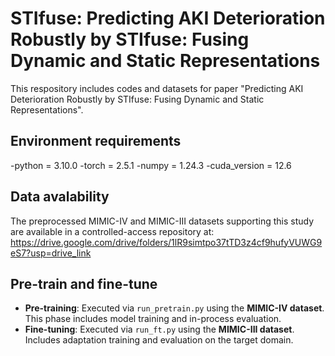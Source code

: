 # STIfuse: Predicting AKI Deterioration Robustly by STIfuse: Fusing Dynamic and Static Representations
This respository includes codes and datasets for paper "Predicting AKI Deterioration Robustly by STIfuse: Fusing Dynamic and Static Representations".

## Environment requirements

-python = 3.10.0
-torch = 2.5.1
-numpy = 1.24.3
-cuda_version = 12.6

## Data avalability

The preprocessed MIMIC-IV and MIMIC-III datasets supporting this study are available in a controlled-access repository at:
https://drive.google.com/drive/folders/1lR9simtpo37tTD3z4cf9hufyVUWG9eS7?usp=drive_link

## Pre-train and fine-tune

- **Pre-training**: Executed via `run_pretrain.py` using the **MIMIC-IV dataset**. This phase includes model training and in-process evaluation.  
- **Fine-tuning**: Executed via `run_ft.py` using the **MIMIC-III dataset**. Includes adaptation training and evaluation on the target domain.
